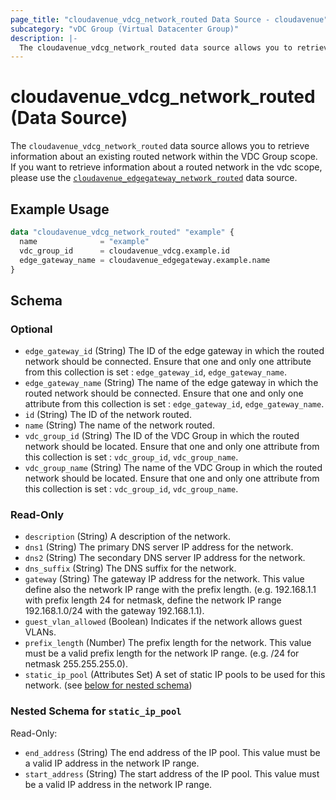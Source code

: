 ```yaml
---
page_title: "cloudavenue_vdcg_network_routed Data Source - cloudavenue"
subcategory: "vDC Group (Virtual Datacenter Group)"
description: |-
  The cloudavenue_vdcg_network_routed data source allows you to retrieve information about an existing routed network within the VDC Group scope. If you want to retrieve information about a routed network in the vdc scope, please use the cloudavenue_edgegateway_network_routed https://registry.terraform.io/providers/orange-cloudavenue/cloudavenue/latest/docs/data-sources/edgegateway_network_routed data source.
---
```


# cloudavenue_vdcg_network_routed (Data Source)

The `cloudavenue_vdcg_network_routed` data source allows you to retrieve information about an existing routed network within the VDC Group scope. If you want to retrieve information about a routed network in the vdc scope, please use the [`cloudavenue_edgegateway_network_routed`](https://registry.terraform.io/providers/orange-cloudavenue/cloudavenue/latest/docs/data-sources/edgegateway_network_routed) data source.

## Example Usage

```terraform
data "cloudavenue_vdcg_network_routed" "example" {
  name              = "example"
  vdc_group_id      = cloudavenue_vdcg.example.id
  edge_gateway_name = cloudavenue_edgegateway.example.name
}
```

<!-- schema generated by tfplugindocs -->
## Schema

### Optional

- `edge_gateway_id` (String) The ID of the edge gateway in which the routed network should be connected. Ensure that one and only one attribute from this collection is set : `edge_gateway_id`, `edge_gateway_name`.
- `edge_gateway_name` (String) The name of the edge gateway in which the routed network should be connected. Ensure that one and only one attribute from this collection is set : `edge_gateway_id`, `edge_gateway_name`.
- `id` (String) The ID of the network routed.
- `name` (String) The name of the network routed.
- `vdc_group_id` (String) The ID of the VDC Group in which the routed network should be located. Ensure that one and only one attribute from this collection is set : `vdc_group_id`, `vdc_group_name`.
- `vdc_group_name` (String) The name of the VDC Group in which the routed network should be located. Ensure that one and only one attribute from this collection is set : `vdc_group_id`, `vdc_group_name`.

### Read-Only

- `description` (String) A description of the network.
- `dns1` (String) The primary DNS server IP address for the network.
- `dns2` (String) The secondary DNS server IP address for the network.
- `dns_suffix` (String) The DNS suffix for the network.
- `gateway` (String) The gateway IP address for the network. This value define also the network IP range with the prefix length. (e.g. 192.168.1.1 with prefix length 24 for netmask, define the network IP range 192.168.1.0/24 with the gateway 192.168.1.1).
- `guest_vlan_allowed` (Boolean) Indicates if the network allows guest VLANs.
- `prefix_length` (Number) The prefix length for the network. This value must be a valid prefix length for the network IP range. (e.g. /24 for netmask 255.255.255.0).
- `static_ip_pool` (Attributes Set) A set of static IP pools to be used for this network. (see [below for nested schema](#nestedatt--static_ip_pool))

<a id="nestedatt--static_ip_pool"></a>
### Nested Schema for `static_ip_pool`

Read-Only:

- `end_address` (String) The end address of the IP pool. This value must be a valid IP address in the network IP range.
- `start_address` (String) The start address of the IP pool. This value must be a valid IP address in the network IP range.

